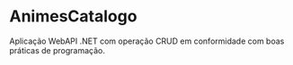 # AnimesCatalogo
Aplicação WebAPI .NET com operação CRUD em conformidade com boas práticas de programação.
